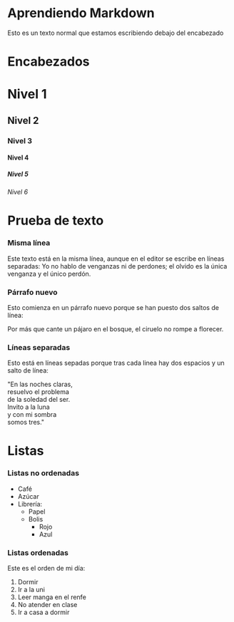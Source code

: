 # Aprendiendo Markdown

Esto es un texto normal que estamos escribiendo debajo del encabezado

# Encabezados

# Nivel 1
## Nivel 2
### Nivel 3
#### Nivel 4
##### Nivel 5
###### Nivel 6

# Prueba de texto
### Misma línea
Este texto está en
la misma línea, aunque en el
editor se escribe en líneas separadas:
Yo no hablo de venganzas ni de perdones;
el olvido es la única venganza
y el único perdón.
### Párrafo nuevo
Esto comienza en un párrafo nuevo
porque se han puesto dos saltos de línea:

Por más que cante un pájaro
en el bosque, el ciruelo
no rompe a florecer.

### Líneas separadas
Esto está en líneas sepadas
porque tras cada linea hay
dos espacios y un salto de línea:

"En las noches claras,  
resuelvo el problema  
de la soledad del ser.  
Invito a la luna  
y con mi sombra  
somos tres."

# Listas

### Listas no ordenadas

* Café
* Azúcar
* Librería:
  * Papel
  * Bolis
    * Rojo
    * Azul  

### Listas ordenadas

Este es el orden de mi día:

1. Dormir
2. Ir a la uni
3. Leer manga en el renfe
4. No atender en clase
5. Ir a casa a dormir

